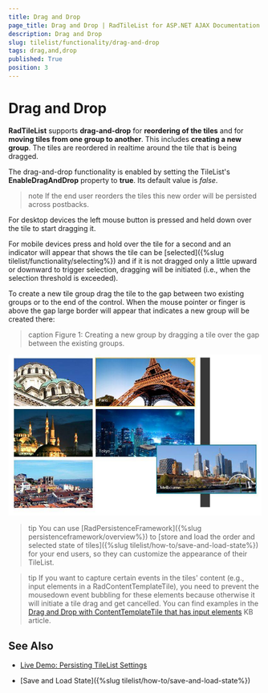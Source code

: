 ```yaml
---
title: Drag and Drop
page_title: Drag and Drop | RadTileList for ASP.NET AJAX Documentation
description: Drag and Drop
slug: tilelist/functionality/drag-and-drop
tags: drag,and,drop
published: True
position: 3
---
```


# Drag and Drop




**RadTileList** supports **drag-and-drop** for **reordering of the tiles** and for **moving tiles from one group to another**. This includes **creating a new group**. The tiles are reordered in realtime around the tile that is being dragged.

The drag-and-drop functionality is enabled by setting the TileList's **EnableDragAndDrop** property to **true**. Its default value is *false*.

>note If the end user reorders the tiles this new order will be persisted across postbacks.



For desktop devices the left mouse button is pressed and held down over the tile to start dragging it.

For mobile devices press and hold over the tile for a second and an indicator will appear that shows the tile can be [selected]({%slug tilelist/functionality/selecting%}) and if it is not dragged only a little upward	or downward to trigger selection, dragging will be initiated (i.e., when the selection threshold is exceeded).

To create a new tile group drag the tile to the gap between two existing groups or to the end of the control. When the mouse pointer or finger is above the gap large border will appear that indicates a new group will be created there:

>caption Figure 1: Creating a new group by dragging a tile over the gap between the existing groups.

![tile List-drag-drop-new-group-indicator](images/tileList-drag-drop-new-group-indicator.jpg)

>tip You can use [RadPersistenceFramework]({%slug persistenceframework/overview%}) to [store and load the order and selected state of tiles]({%slug tilelist/how-to/save-and-load-state%}) for your end users, so they can customize the appearance of their TileList.



>tip If you want to capture certain events in the tiles' content (e.g., input elements in a RadContentTemplateTile), you need to prevent the mousedown event bubbling for these elements because otherwise it will initiate a tile drag and get cancelled. You can find examples in the [Drag and Drop with ContentTemplateTile that has input elements](http://www.telerik.com/support/kb/aspnet-ajax/tilelist/details/drag-and-drop-with-contenttemplatetile-input-elements) KB article.

## See Also

* [Live Demo: Persisting TileList Settings](http://demos.telerik.com/aspnet-ajax/tilelist/examples/application-scenarios/persisting-tilelist-settings/defaultcs.aspx)

* [Save and Load State]({%slug tilelist/how-to/save-and-load-state%})


